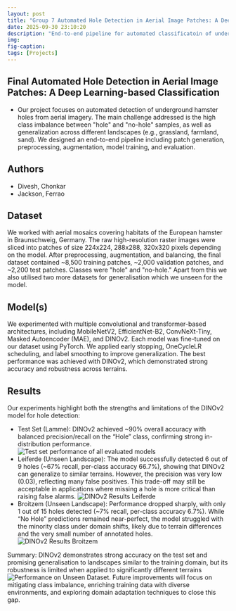 ```yaml
---
layout: post
title: "Group 7 Automated Hole Detection in Aerial Image Patches: A Deep Learning-based Classification"
date: 2025-09-30 23:10:20
description: "End-to-end pipeline for automated classificatoin of underground hamster holes in aerial imagery using CNN and Transformer architectures."
img:
fig-caption:
tags: [Projects]
---
```


## Final Automated Hole Detection in Aerial Image Patches: A Deep Learning-based Classification

- Our project focuses on automated detection of underground hamster holes from aerial imagery. The main challenge addressed is the high class imbalance between "hole" and "no-hole" samples, as well as generalization across different landscapes (e.g., grassland, farmland, sand). We designed an end-to-end pipeline including patch generation, preprocessing, augmentation, model training, and evaluation.

## Authors
 - Divesh, Chonkar
 - Jackson, Ferrao

## Dataset
We worked with aerial mosaics covering habitats of the European hamster in Braunschweig, Germany. The raw high-resolution raster images were sliced into patches of size 224x224, 288x288, 320x320 pixels depending on the model. After preprocessing, augmentation, and balancing, the final dataset contained ~8,500 training patches, ~2,000 validation patches, and ~2,200 test patches. Classes were "hole" and "no-hole." Apart from this we also utilised two more datasets for generalisation which we unseen for the model.

## Model(s)
We experimented with multiple convolutional and transformer-based architectures, including MobileNetV2, EfficientNet-B2, ConvNeXt-Tiny, Masked Autoencoder (MAE), and DINOv2. Each model was fine-tuned on our dataset using PyTorch. We applied early stopping, OneCycleLR scheduling, and label smoothing to improve generalization. The best performance was achieved with DINOv2, which demonstrated strong accuracy and robustness across terrains.

## Results
Our experiments highlight both the strengths and limitations of the DINOv2 model for hole detection:
- Test Set (Lamme): DINOv2 achieved ~90% overall accuracy with balanced precision/recall on the “Hole” class, confirming strong in-distribution performance. ![Test set performance of all evaluated models]({{site.baseurl}}/assets/img/test_set_results.png)
- Leiferde (Unseen Landscape): The model successfully detected 6 out of 9 holes (~67% recall, per-class accuracy 66.7%), showing that DINOv2 can generalize to similar terrains. However, the precision was very low (0.03), reflecting many false positives. This trade-off may still be acceptable in applications where missing a hole is more critical than raising false alarms. ![DINOv2 Results Leiferde]({{site.baseurl}}/assets/img/DINOv2_Results_Leiferde_Landscape.png)
- Broitzem (Unseen Landscape): Performance dropped sharply, with only 1 out of 15 holes detected (~7% recall, per-class accuracy 6.7%). While “No Hole” predictions remained near-perfect, the model struggled with the minority class under domain shifts, likely due to terrain differences and the very small number of annotated holes. 
![DINOv2 Results Broitzem]({{site.baseurl}}/assets/img/DINOv2_Results_Broitzem_Landscape.png)

Summary: DINOv2 demonstrates strong accuracy on the test set and promising generalisation to landscapes similar to the training domain, but its robustness is limited when applied to significantly different terrains ![ Performance on Unseen Dataset]({{site.baseurl}}/assets/img/Generalisation_performance.png). Future improvements will focus on mitigating class imbalance, enriching training data with diverse environments, and exploring domain adaptation techniques to close this gap.
